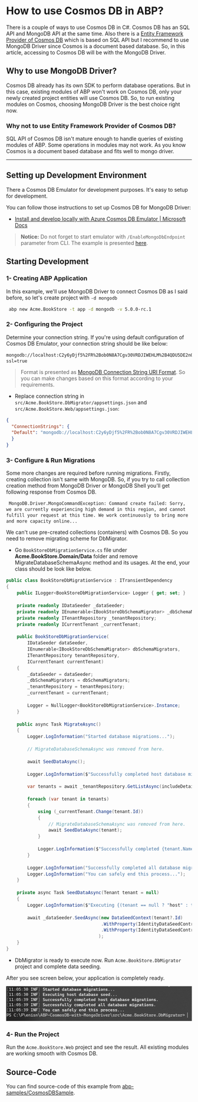 # How to use Cosmos DB in ABP?

There is a couple of ways to use Cosmos DB in C#. Cosmos DB has an SQL API and MongoDB API at the same time. Also there is a [Entity Framework Provider of Cosmos DB](https://docs.microsoft.com/en-us/ef/core/providers/cosmos/) which is based on SQL API but I recommend to use MongoDB Driver since Cosmos is a document based database. So, in this article, accessing to Cosmos DB will be with the MongoDB Driver.



## Why to use MongoDB Driver?

Cosmos DB already has its own SDK to perform database operations. But in this case, existing modules of ABP won't work on Cosmos DB, only your newly created project entities will use Cosmos DB. So, to run existing modules on Cosmos, choosing MongoDB Driver is the best choice right now.



### Why not to use Entity Framework Provider of Cosmos DB?

SQL API of Cosmos DB isn't mature enough to handle queries of existing modules of ABP. Some operations in modules may not work. As you know Cosmos is a document based database and fits well to mongo driver. 

---

## Setting up Development Environment

There a Cosmos DB Emulator for development purposes. It's easy to setup for development.



You can follow those instructions to set up Cosmos DB for MongoDB Driver:

- [Install and develop locally with Azure Cosmos DB Emulator | Microsoft Docs](https://docs.microsoft.com/en-us/azure/cosmos-db/local-emulator?tabs=ssl-netstd21#download-the-emulator)

> **Notice:** Do not forget to start emulator with `/EnableMongoDbEndpoint` parameter from CLI. The example is presented [here](https://docs.microsoft.com/en-us/azure/cosmos-db/local-emulator?tabs=ssl-netstd21#azure-cosmos-dbs-api-for-mongodb).



## Starting Development

### 1- Creating ABP Application

In this example, we'll use MongoDB Driver to connect Cosmos DB as I said before, so let's create project with `-d mongodb`

```bash
 abp new Acme.BookStore -t app -d mongodb -v 5.0.0-rc.1
```



### 2- Configuring the Project

Determine your connection string. If you're using default configuration of Cosmos DB Emulator, your connection string should be like below:

```
mongodb://localhost:C2y6yDjf5%2FR%2Bob0N8A7Cgv30VRDJIWEHLM%2B4QDU5DE2nQ9nDuVTqobD4b8mGGyPMbIZnqyMsEcaGQy67XIw%2FJw%3D%3D@localhost:10255/AcmeBookStore?ssl=true
```

> Format is presented as [MongoDB Connection String URI Format](https://docs.mongodb.com/manual/reference/connection-string/). So you can make changes based on this format according to your requirements.



- Replace connection string in `src/Acme.BookStore.DbMigrator/appsettings.json` and `src/Acme.BookStore.Web/appsettings.json`:

```json
{
  "ConnectionStrings": {
  "Default": "mongodb://localhost:C2y6yDjf5%2FR%2Bob0N8A7Cgv30VRDJIWEHLM%2B4QDU5DE2nQ9nDuVTqobD4b8mGGyPMbIZnqyMsEcaGQy67XIw%2FJw%3D%3D@localhost:10255/AcmeBookStore?ssl=true"
  }
}
```



### 3- Configure & Run Migrations

Some more changes are required before running migrations. Firstly, creating collection isn't same with MongoDB. So, if you try to call collection creation method from MongoDB Driver or MongoDB Shell you'll get following response from Cosmos DB.

```shell
 MongoDB.Driver.MongoCommandException: Command create failed: Sorry, we are currently experiencing high demand in this region, and cannot fulfill your request at this time. We work continuously to bring more and more capacity online...
```

We can't use pre-created collections (containers) with Cosmos DB. So you need to remove migrating scheme for DbMigrator.

- Go `BookStoreDbMigrationService.cs` file under **Acme.BookStore.Domain/Data** folder and remove MigrateDatabaseSchemaAsync method and its usages. At the end, your class should be look like below.

```csharp
public class BookStoreDbMigrationService : ITransientDependency
{
    public ILogger<BookStoreDbMigrationService> Logger { get; set; }

    private readonly IDataSeeder _dataSeeder;
    private readonly IEnumerable<IBookStoreDbSchemaMigrator> _dbSchemaMigrators;
    private readonly ITenantRepository _tenantRepository;
    private readonly ICurrentTenant _currentTenant;

    public BookStoreDbMigrationService(
        IDataSeeder dataSeeder,
        IEnumerable<IBookStoreDbSchemaMigrator> dbSchemaMigrators,
        ITenantRepository tenantRepository,
        ICurrentTenant currentTenant)
    {
        _dataSeeder = dataSeeder;
        _dbSchemaMigrators = dbSchemaMigrators;
        _tenantRepository = tenantRepository;
        _currentTenant = currentTenant;

        Logger = NullLogger<BookStoreDbMigrationService>.Instance;
    }

    public async Task MigrateAsync()
    {
        Logger.LogInformation("Started database migrations...");

        // MigrateDatabaseSchemaAsync was removed from here.

        await SeedDataAsync();

        Logger.LogInformation($"Successfully completed host database migrations.");

        var tenants = await _tenantRepository.GetListAsync(includeDetails: true);

        foreach (var tenant in tenants)
        {
            using (_currentTenant.Change(tenant.Id))
            {
                // MigrateDatabaseSchemaAsync was removed from here.
                await SeedDataAsync(tenant);
            }

            Logger.LogInformation($"Successfully completed {tenant.Name} tenant database migrations.");
        }

        Logger.LogInformation("Successfully completed all database migrations.");
        Logger.LogInformation("You can safely end this process...");
    }

    private async Task SeedDataAsync(Tenant tenant = null)
    {
        Logger.LogInformation($"Executing {(tenant == null ? "host" : tenant.Name + " tenant")} database seed...");

        await _dataSeeder.SeedAsync(new DataSeedContext(tenant?.Id)
                                    .WithProperty(IdentityDataSeedContributor.AdminEmailPropertyName, IdentityDataSeedContributor.AdminEmailDefaultValue)
                                    .WithProperty(IdentityDataSeedContributor.AdminPasswordPropertyName, IdentityDataSeedContributor.AdminPasswordDefaultValue)
                                   );
    }
}
```



- DbMigrator is ready to execute now. Run `Acme.BookStore.DbMigrator` project and complete data seeding.

After you see screen below, your application is completely ready.

![](content/migration-result.png)

### 4- Run the Project

Run the `Acme.BookStore.Web` project and see the result. All existing modules are working smooth with Cosmos DB.



## Source-Code

You can find source-code of this example from [abp-samples/CosmosDBSample](https://github.com/abpframework/abp-samples/blob/master/CosmosDBSample/README.md).
